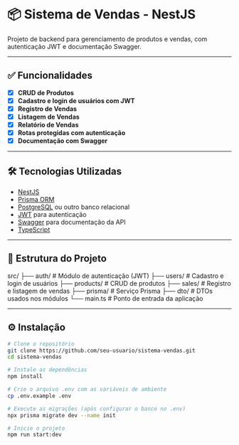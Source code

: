 # 📦 Sistema de Vendas - NestJS

Projeto de backend para gerenciamento de produtos e vendas, com autenticação JWT e documentação Swagger.

---

## ✅ Funcionalidades

- [x] **CRUD de Produtos**
- [x] **Cadastro e login de usuários com JWT**
- [x] **Registro de Vendas**
- [x] **Listagem de Vendas**
- [x] **Relatório de Vendas**
- [x] **Rotas protegidas com autenticação**
- [x] **Documentação com Swagger**

---

## 🛠️ Tecnologias Utilizadas

- [NestJS](https://nestjs.com/)
- [Prisma ORM](https://www.prisma.io/)
- [PostgreSQL](https://www.postgresql.org/) ou outro banco relacional
- [JWT](https://jwt.io/) para autenticação
- [Swagger](https://swagger.io/) para documentação da API
- [TypeScript](https://www.typescriptlang.org/)

---

## 📁 Estrutura do Projeto

src/ ├── auth/ # Módulo de autenticação (JWT) ├── users/ # Cadastro e login de usuários ├── products/ # CRUD de produtos ├── sales/ # Registro e listagem de vendas ├── prisma/ # Serviço Prisma ├── dto/ # DTOs usados nos módulos └── main.ts # Ponto de entrada da aplicação



---

## ⚙️ Instalação

```bash
# Clone o repositório
git clone https://github.com/seu-usuario/sistema-vendas.git
cd sistema-vendas

# Instale as dependências
npm install

# Crie o arquivo .env com as variáveis de ambiente
cp .env.example .env

# Execute as migrações (após configurar o banco no .env)
npx prisma migrate dev --name init

# Inicie o projeto
npm run start:dev
